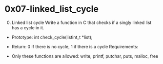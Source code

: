 # 0x07-linked_list_cycle

0. Linked list cycle
Write a function in C that checks if a singly linked list has a cycle in it.

- Prototype: int check_cycle(listint_t *list);
- Return: 0 if there is no cycle, 1 if there is a cycle
Requirements:

- Only these functions are allowed: write, printf, putchar, puts, malloc, free